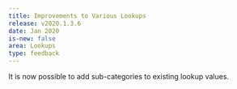 ```yaml
---
title: Improvements to Various Lookups
release: v2020.1.3.6
date: Jan 2020
is-new: false
area: Lookups
type: feedback
---
```


It is now possible to add sub-categories to existing lookup values.
